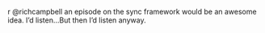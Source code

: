 <!--
id: 167054649
link: http://kevinisom.info/post/167054649/r-richcampbell-an-episode-on-the-sync-framework
slug: r-richcampbell-an-episode-on-the-sync-framework
date: Thu Aug 20 2009 16:11:58 GMT+1200 (NZST)
raw: {"blog_name":"kevinisom","id":167054649,"post_url":"http://kevinisom.info/post/167054649/r-richcampbell-an-episode-on-the-sync-framework","slug":"r-richcampbell-an-episode-on-the-sync-framework","type":"text","date":"2009-08-20 04:11:58 GMT","timestamp":1250741518,"state":"published","format":"html","reblog_key":"rLKA3pQg","tags":[],"short_url":"http://tmblr.co/Zw68Yy9zGqv","highlighted":[],"feed_item":"http://twitter.com/kev_nz/statuses/3419803466","from_feed_id":"650289","note_count":0,"title":null,"body":"<p>r @richcampbell an episode on the sync framework would be an awesome idea. I&#8217;d listen&#8230;But then I&#8217;d listen anyway.</p>"}
publish: 2009-08-020
tags: 
title: null
-->


r @richcampbell an episode on the sync framework would be an awesome
idea. I’d listen…But then I’d listen anyway.


